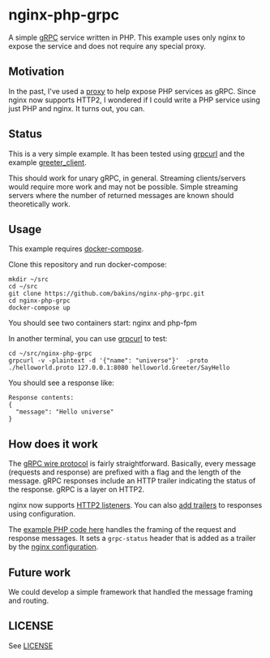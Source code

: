 # nginx-php-grpc

A simple [gRPC](https://grpc.io/) service written in PHP.  This example uses only nginx to expose the service and
does not require any special proxy.

## Motivation

In the past, I've used a [proxy](https://github.com/bakins/grpc-fastcgi-proxy) to help expose PHP services as gRPC.
Since nginx now supports HTTP2, I wondered if I could write a PHP service using just PHP and nginx.  It turns out, you can.

## Status

This is a very simple example. It has been tested using [grpcurl](https://github.com/fullstorydev/grpcurl) and the
example [greeter_client](https://github.com/grpc/grpc-go/tree/master/examples/helloworld/greeter_client).

This should work for unary gRPC, in general.  Streaming clients/servers would require more work and may not be possible. Simple streaming servers where the number of returned messages are known should theoretically work.

## Usage

This example requires [docker-compose](https://docs.docker.com/compose/).

Clone this repository and run docker-compose:

```shell
mkdir ~/src
cd ~/src
git clone https://github.com/bakins/nginx-php-grpc.git
cd nginx-php-grpc
docker-compose up
```

You should see two containers start: nginx and php-fpm

In another terminal, you can use [grpcurl](https://github.com/fullstorydev/grpcurl) to test:

```shell
cd ~/src/nginx-php-grpc
grpcurl -v -plaintext -d '{"name": "universe"}'  -proto ./helloworld.proto 127.0.0.1:8080 helloworld.Greeter/SayHello
```

You should see a response like:

```
Response contents:
{
  "message": "Hello universe"
}
```

## How does it work

The [gRPC wire protocol](https://github.com/grpc/grpc/blob/master/doc/PROTOCOL-HTTP2.md) is fairly straightforward. 
Basically, every message (requests and response) are prefixed with a flag and the length of the message.  gRPC responses
include an HTTP trailer indicating the status of the response.  gRPC is a layer on HTTP2.

nginx now supports [HTTP2 listeners](https://www.nginx.com/blog/http2-module-nginx/#config).  You can also [add trailers](http://nginx.org/en/docs/http/ngx_http_headers_module.html#add_trailer) to responses using configuration.

The [example PHP code here](./app/helloworld.php) handles the framing of the request and response messages.  It sets a `grpc-status` header that is added as a trailer by the [nginx configuration](./default.conf).

## Future work

We could develop a simple framework that handled the message framing and routing.

## LICENSE

See [LICENSE](./LICENSE)